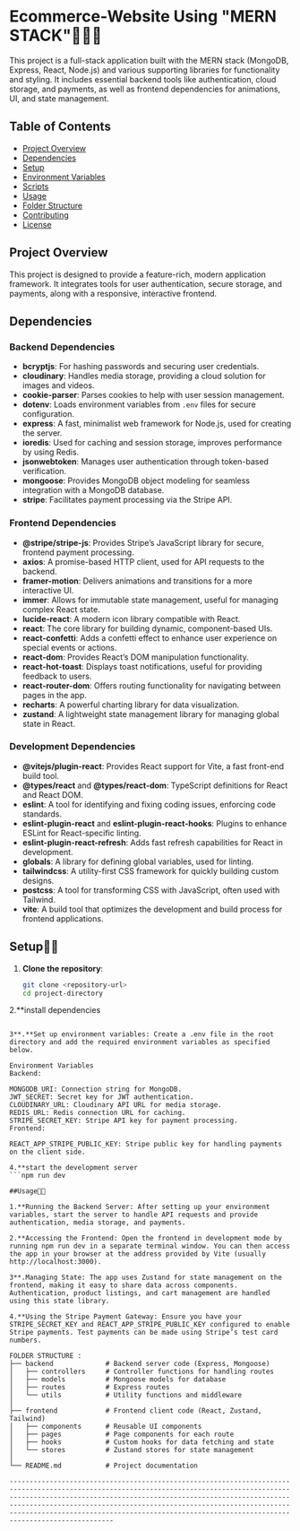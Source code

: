 # Ecommerce-Website Using "MERN STACK"🚀🚀🚀

This project is a full-stack application built with the MERN stack (MongoDB, Express, React, Node.js) and various supporting libraries for functionality and styling. It includes essential backend tools like authentication, cloud storage, and payments, as well as frontend dependencies for animations, UI, and state management.

## Table of Contents
- [Project Overview](#project-overview)
- [Dependencies](#dependencies)
- [Setup](#setup)
- [Environment Variables](#environment-variables)
- [Scripts](#scripts)
- [Usage](#usage)
- [Folder Structure](#folder-structure)
- [Contributing](#contributing)
- [License](#license)

## Project Overview

This project is designed to provide a feature-rich, modern application framework. It integrates tools for user authentication, secure storage, and payments, along with a responsive, interactive frontend.

## Dependencies

### Backend Dependencies

- **bcryptjs**: For hashing passwords and securing user credentials.
- **cloudinary**: Handles media storage, providing a cloud solution for images and videos.
- **cookie-parser**: Parses cookies to help with user session management.
- **dotenv**: Loads environment variables from `.env` files for secure configuration.
- **express**: A fast, minimalist web framework for Node.js, used for creating the server.
- **ioredis**: Used for caching and session storage, improves performance by using Redis.
- **jsonwebtoken**: Manages user authentication through token-based verification.
- **mongoose**: Provides MongoDB object modeling for seamless integration with a MongoDB database.
- **stripe**: Facilitates payment processing via the Stripe API.

### Frontend Dependencies

- **@stripe/stripe-js**: Provides Stripe’s JavaScript library for secure, frontend payment processing.
- **axios**: A promise-based HTTP client, used for API requests to the backend.
- **framer-motion**: Delivers animations and transitions for a more interactive UI.
- **immer**: Allows for immutable state management, useful for managing complex React state.
- **lucide-react**: A modern icon library compatible with React.
- **react**: The core library for building dynamic, component-based UIs.
- **react-confetti**: Adds a confetti effect to enhance user experience on special events or actions.
- **react-dom**: Provides React’s DOM manipulation functionality.
- **react-hot-toast**: Displays toast notifications, useful for providing feedback to users.
- **react-router-dom**: Offers routing functionality for navigating between pages in the app.
- **recharts**: A powerful charting library for data visualization.
- **zustand**: A lightweight state management library for managing global state in React.

### Development Dependencies

- **@vitejs/plugin-react**: Provides React support for Vite, a fast front-end build tool.
- **@types/react** and **@types/react-dom**: TypeScript definitions for React and React DOM.
- **eslint**: A tool for identifying and fixing coding issues, enforcing code standards.
- **eslint-plugin-react** and **eslint-plugin-react-hooks**: Plugins to enhance ESLint for React-specific linting.
- **eslint-plugin-react-refresh**: Adds fast refresh capabilities for React in development.
- **globals**: A library for defining global variables, used for linting.
- **tailwindcss**: A utility-first CSS framework for quickly building custom designs.
- **postcss**: A tool for transforming CSS with JavaScript, often used with Tailwind.
- **vite**: A build tool that optimizes the development and build process for frontend applications.

## Setup🚀🚀

1. **Clone the repository**:
   ```bash
   git clone <repository-url>
   cd project-directory
2.**install dependencies
  ```npm install

3**.**Set up environment variables: Create a .env file in the root directory and add the required environment variables as specified below.

Environment Variables
Backend:

MONGODB_URI: Connection string for MongoDB.
JWT_SECRET: Secret key for JWT authentication.
CLOUDINARY_URL: Cloudinary API URL for media storage.
REDIS_URL: Redis connection URL for caching.
STRIPE_SECRET_KEY: Stripe API key for payment processing.
Frontend:

REACT_APP_STRIPE_PUBLIC_KEY: Stripe public key for handling payments on the client side.

4.**start the development server
  ```npm run dev

##Usage📌📌

1.**Running the Backend Server: After setting up your environment variables, start the server to handle API requests and provide authentication, media storage, and payments.

2.**Accessing the Frontend: Open the frontend in development mode by running npm run dev in a separate terminal window. You can then access the app in your browser at the address provided by Vite (usually http://localhost:3000).

3**.Managing State: The app uses Zustand for state management on the frontend, making it easy to share data across components. Authentication, product listings, and cart management are handled using this state library.

4.**Using the Stripe Payment Gateway: Ensure you have your STRIPE_SECRET_KEY and REACT_APP_STRIPE_PUBLIC_KEY configured to enable Stripe payments. Test payments can be made using Stripe’s test card numbers.

FOLDER STRUCTURE :
├── backend             # Backend server code (Express, Mongoose)
│   ├── controllers     # Controller functions for handling routes
│   ├── models          # Mongoose models for database
│   ├── routes          # Express routes
│   └── utils           # Utility functions and middleware
│
├── frontend            # Frontend client code (React, Zustand, Tailwind)
│   ├── components      # Reusable UI components
│   ├── pages           # Page components for each route
│   ├── hooks           # Custom hooks for data fetching and state
│   └── stores          # Zustand stores for state management
│
└── README.md           # Project documentation

----------------------------------------------------------------------------------------------------------------------------------------------------------------------------------------------------------------------------------------------------------------------------------------------------------------------------------------------------------------------------------------
